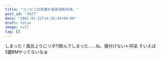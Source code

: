 ```yaml
---
title: "コンビニの影響か昼夜逆転気味。"
post_id: "3027"
date: "2002-01-22T14:36:44+09:00"
draft: false
image: null
tag: []
---
```



しまった！風呂上りにリポ11飲んでしまった……ね、寝付けない←阿呆 そいえば5鍵BMやってないなぁ
